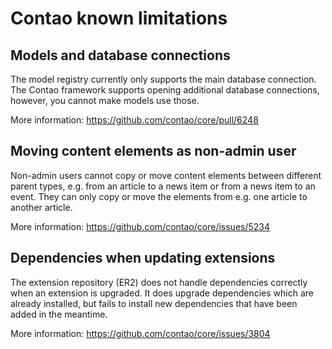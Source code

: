 Contao known limitations
========================

Models and database connections
-------------------------------

The model registry currently only supports the main database connection. The
Contao framework supports opening additional database connections, however, you
cannot make models use those.

More information: https://github.com/contao/core/pull/6248


Moving content elements as non-admin user
-----------------------------------------

Non-admin users cannot copy or move content elements between different parent
types, e.g. from an article to a news item or from a news item to an event. They
can only copy or move the elements from e.g. one article to another article.

More information: https://github.com/contao/core/issues/5234


Dependencies when updating extensions
-------------------------------------

The extension repository (ER2) does not handle dependencies correctly when an
extension is upgraded. It does upgrade dependencies which are already installed,
but fails to install new dependencies that have been added in the meantime.

More information: https://github.com/contao/core/issues/3804
